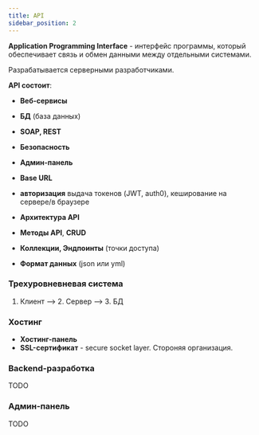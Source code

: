```yaml
---
title: API
sidebar_position: 2
---
```


**Application Programming Interface** - интерфейс программы, который обеспечивает связь и обмен данными между отдельными системами.

Разрабатывается серверными разработчиками.

**API состоит**:

- **Веб-сервисы**
- **БД** (база данных)
- **SOAP, REST**
- **Безопасность**
- **Админ-панель**

- **Base URL**
- **авторизация** выдача токенов (JWT, auth0), кеширование на сервере/в браузере
- **Архитектура API**
- **Методы API**, **CRUD**
- **Коллекции, Эндпоинты** (точки доступа)
- **Формат данных** (json или yml)


### Трехуровневневая система

1. Клиент --> 2. Сервер --> 3. БД


### Хостинг

- **Хостинг-панель**
- **SSL-сертификат** - secure socket layer. Стороняя организация.

### Backend-разработка

TODO

### Админ-панель

TODO
 